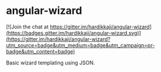 # angular-wizard

[![Join the chat at https://gitter.im/hardikkaji/angular-wizard](https://badges.gitter.im/hardikkaji/angular-wizard.svg)](https://gitter.im/hardikkaji/angular-wizard?utm_source=badge&utm_medium=badge&utm_campaign=pr-badge&utm_content=badge)

Basic wizard templating using JSON.